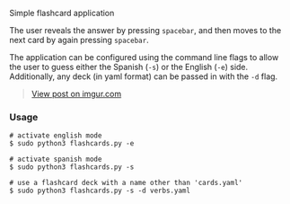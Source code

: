 Simple flashcard application

The user reveals the answer by pressing `spacebar`, and then moves to the next card by again pressing `spacebar`. 

The application can be configured using the command line flags to allow the user to guess either the Spanish (`-s`) or the English (`-e`) side. Additionally, any deck (in yaml format) can be passed in with the `-d` flag.

<blockquote class="imgur-embed-pub" lang="en" data-id="QGEs1Cy"><a href="//imgur.com/QGEs1Cy">View post on imgur.com</a></blockquote><script async src="//s.imgur.com/min/embed.js" charset="utf-8"></script>

### Usage

```
# activate english mode
$ sudo python3 flashcards.py -e

# activate spanish mode
$ sudo python3 flashcards.py -s

# use a flashcard deck with a name other than 'cards.yaml'
$ sudo python3 flashcards.py -s -d verbs.yaml
```
